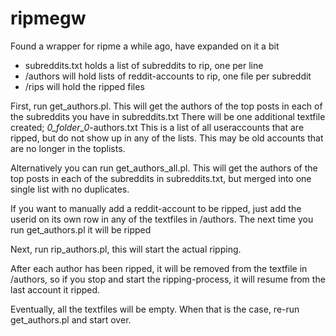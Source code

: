 # ripmegw

Found a wrapper for ripme a while ago, have expanded on it a bit

* subreddits.txt holds a list of subreddits to rip, one per line
* /authors will hold lists of reddit-accounts to rip, one file per subreddit
* /rips will hold the ripped files

First, run get_authors.pl. This will get the authors of the top posts in each of the subreddits you have in subreddits.txt
There will be one additional textfile created; _0_folder_0_-authors.txt
This is a list of all useraccounts that are ripped, but do not show up in any of the lists. This may be old accounts that are no longer in the toplists.

Alternatively you can run get_authors_all.pl. This will get the authors of the top posts in each of the subreddits in subreddits.txt, but merged into one single list with no duplicates.

If you want to manually add a reddit-account to be ripped, just add the userid on its own row in any of the textfiles in /authors. The next time you run get_authors.pl it will be ripped

Next, run rip_authors.pl, this will start the actual ripping.

After each author has been ripped, it will be removed from the textfile in /authors, so if you stop and start the ripping-process, it will resume from the last account it ripped.

Eventually, all the textfiles will be empty. When that is the case, re-run get_authors.pl and start over.


